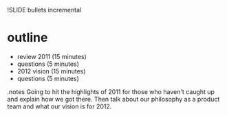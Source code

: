 !SLIDE bullets incremental
# outline #

* review 2011 (15 minutes)
* questions (5 minutes)
* 2012 vision (15 minutes)
* questions (5 minutes)

.notes Going to hit the highlights of 2011 for those who haven't caught up and explain how we got there. Then talk about our philosophy as a product team and what our vision is for 2012.

